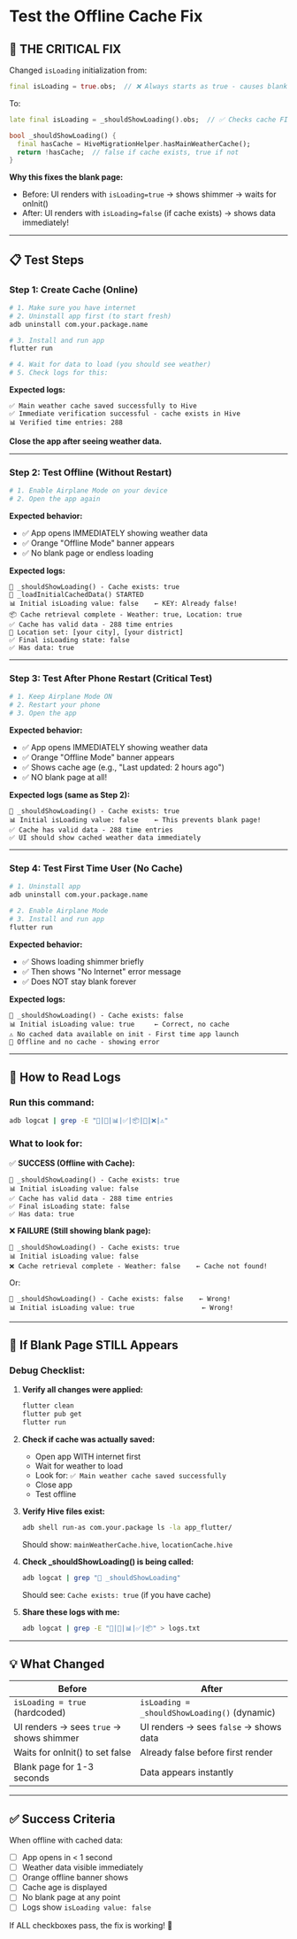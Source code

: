 # Test the Offline Cache Fix

## 🔧 **THE CRITICAL FIX**

Changed `isLoading` initialization from:
```dart
final isLoading = true.obs;  // ❌ Always starts as true - causes blank page!
```

To:
```dart
late final isLoading = _shouldShowLoading().obs;  // ✅ Checks cache FIRST!

bool _shouldShowLoading() {
  final hasCache = HiveMigrationHelper.hasMainWeatherCache();
  return !hasCache;  // false if cache exists, true if not
}
```

**Why this fixes the blank page:**
- Before: UI renders with `isLoading=true` → shows shimmer → waits for onInit()
- After: UI renders with `isLoading=false` (if cache exists) → shows data immediately!

---

## 📋 **Test Steps**

### **Step 1: Create Cache (Online)**

```bash
# 1. Make sure you have internet
# 2. Uninstall app first (to start fresh)
adb uninstall com.your.package.name

# 3. Install and run app
flutter run

# 4. Wait for data to load (you should see weather)
# 5. Check logs for this:
```

**Expected logs:**
```
✅ Main weather cache saved successfully to Hive
✅ Immediate verification successful - cache exists in Hive
📊 Verified time entries: 288
```

**Close the app after seeing weather data.**

---

### **Step 2: Test Offline (Without Restart)**

```bash
# 1. Enable Airplane Mode on your device
# 2. Open the app again
```

**Expected behavior:**
- ✅ App opens IMMEDIATELY showing weather data
- ✅ Orange "Offline Mode" banner appears
- ✅ No blank page or endless loading

**Expected logs:**
```
🎯 _shouldShowLoading() - Cache exists: true
🚀 _loadInitialCachedData() STARTED
📊 Initial isLoading value: false    ← KEY: Already false!
📦 Cache retrieval complete - Weather: true, Location: true
✅ Cache has valid data - 288 time entries
📍 Location set: [your city], [your district]
✅ Final isLoading state: false
✅ Has data: true
```

---

### **Step 3: Test After Phone Restart (Critical Test)**

```bash
# 1. Keep Airplane Mode ON
# 2. Restart your phone
# 3. Open the app
```

**Expected behavior:**
- ✅ App opens IMMEDIATELY showing weather data
- ✅ Orange "Offline Mode" banner appears  
- ✅ Shows cache age (e.g., "Last updated: 2 hours ago")
- ✅ NO blank page at all!

**Expected logs (same as Step 2):**
```
🎯 _shouldShowLoading() - Cache exists: true
📊 Initial isLoading value: false    ← This prevents blank page!
✅ Cache has valid data - 288 time entries
✅ UI should show cached weather data immediately
```

---

### **Step 4: Test First Time User (No Cache)**

```bash
# 1. Uninstall app
adb uninstall com.your.package.name

# 2. Enable Airplane Mode
# 3. Install and run app
flutter run
```

**Expected behavior:**
- ✅ Shows loading shimmer briefly
- ✅ Then shows "No Internet" error message
- ✅ Does NOT stay blank forever

**Expected logs:**
```
🎯 _shouldShowLoading() - Cache exists: false
📊 Initial isLoading value: true     ← Correct, no cache
⚠️ No cached data available on init - First time app launch
📱 Offline and no cache - showing error
```

---

## 🎯 **How to Read Logs**

### **Run this command:**
```bash
adb logcat | grep -E "🎯|🚀|📊|✅|📦|📍|❌|⚠️"
```

### **What to look for:**

✅ **SUCCESS (Offline with Cache):**
```
🎯 _shouldShowLoading() - Cache exists: true
📊 Initial isLoading value: false
✅ Cache has valid data - 288 time entries
✅ Final isLoading state: false
✅ Has data: true
```

❌ **FAILURE (Still showing blank page):**
```
🎯 _shouldShowLoading() - Cache exists: true
📊 Initial isLoading value: false
❌ Cache retrieval complete - Weather: false    ← Cache not found!
```
Or:
```
🎯 _shouldShowLoading() - Cache exists: false    ← Wrong!
📊 Initial isLoading value: true                 ← Wrong!
```

---

## 🐛 **If Blank Page STILL Appears**

### **Debug Checklist:**

1. **Verify all changes were applied:**
   ```bash
   flutter clean
   flutter pub get
   flutter run
   ```

2. **Check if cache was actually saved:**
   - Open app WITH internet first
   - Wait for weather to load
   - Look for: `✅ Main weather cache saved successfully`
   - Close app
   - Test offline

3. **Verify Hive files exist:**
   ```bash
   adb shell run-as com.your.package ls -la app_flutter/
   ```
   Should show: `mainWeatherCache.hive`, `locationCache.hive`

4. **Check _shouldShowLoading() is being called:**
   ```bash
   adb logcat | grep "🎯 _shouldShowLoading"
   ```
   Should see: `Cache exists: true` (if you have cache)

5. **Share these logs with me:**
   ```bash
   adb logcat | grep -E "🎯|🚀|📊|✅|📦" > logs.txt
   ```

---

## 💡 **What Changed**

| Before | After |
|--------|-------|
| `isLoading = true` (hardcoded) | `isLoading = _shouldShowLoading()` (dynamic) |
| UI renders → sees `true` → shows shimmer | UI renders → sees `false` → shows data |
| Waits for onInit() to set false | Already false before first render |
| Blank page for 1-3 seconds | Data appears instantly |

---

## ✅ **Success Criteria**

When offline with cached data:
- [ ] App opens in < 1 second
- [ ] Weather data visible immediately  
- [ ] Orange offline banner shows
- [ ] Cache age is displayed
- [ ] No blank page at any point
- [ ] Logs show `isLoading value: false`

If ALL checkboxes pass, the fix is working! 🎉

